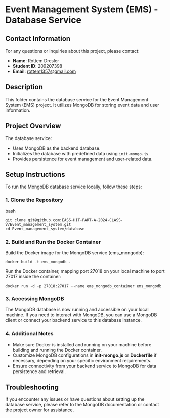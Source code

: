 # Event Management System (EMS) - Database Service

## Contact Information

For any questions or inquiries about this project, please contact:

- **Name**: Rottem Dresler
- **Student ID**: 209207398
- **Email**: rottem1357@gmail.com

## Description

This folder contains the database service for the Event Management System (EMS) project. It utilizes MongoDB for storing event data and user information.

## Project Overview

The database service:
- Uses MongoDB as the backend database.
- Initializes the database with predefined data using `init-mongo.js`.
- Provides persistence for event management and user-related data.

## Setup Instructions

To run the MongoDB database service locally, follow these steps:

### 1. Clone the Repository

bash
~~~
git clone git@github.com:EASS-HIT-PART-A-2024-CLASS-V/Event_management_system.git
cd Event_management_system/database
~~~

### 2. Build and Run the Docker Container
Build the Docker image for the MongoDB service (ems_mongodb):

~~~
docker build -t ems_mongodb .
~~~

Run the Docker container, mapping port 27018 on your local machine to port 27017 inside the container:

~~~
docker run -d -p 27018:27017 --name ems_mongodb_container ems_mongodb
~~~

### 3. Accessing MongoDB
The MongoDB database is now running and accessible on your local machine. If you need to interact with MongoDB, you can use a MongoDB client or connect your backend service to this database instance.

### 4. Additional Notes
- Make sure Docker is installed and running on your machine before building and running the Docker container.
- Customize MongoDB configurations in **init-mongo.js** or **Dockerfile** if necessary, depending on your specific environment requirements.
- Ensure connectivity from your backend service to MongoDB for data persistence and retrieval.

## Troubleshooting
If you encounter any issues or have questions about setting up the database service, please refer to the MongoDB documentation or contact the project owner for assistance.
